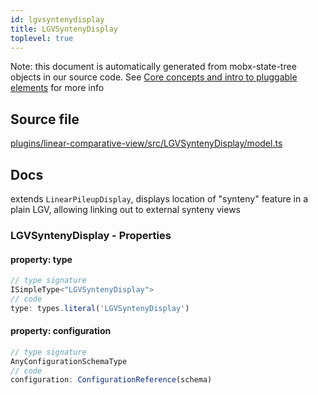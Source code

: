 ```yaml
---
id: lgvsyntenydisplay
title: LGVSyntenyDisplay
toplevel: true
---
```


Note: this document is automatically generated from mobx-state-tree objects in
our source code. See
[Core concepts and intro to pluggable elements](/docs/developer_guide/) for more
info

## Source file

[plugins/linear-comparative-view/src/LGVSyntenyDisplay/model.ts](https://github.com/GMOD/jbrowse-components/blob/main/plugins/linear-comparative-view/src/LGVSyntenyDisplay/model.ts)

## Docs

extends `LinearPileupDisplay`, displays location of "synteny" feature in a plain
LGV, allowing linking out to external synteny views

### LGVSyntenyDisplay - Properties

#### property: type

```js
// type signature
ISimpleType<"LGVSyntenyDisplay">
// code
type: types.literal('LGVSyntenyDisplay')
```

#### property: configuration

```js
// type signature
AnyConfigurationSchemaType
// code
configuration: ConfigurationReference(schema)
```
